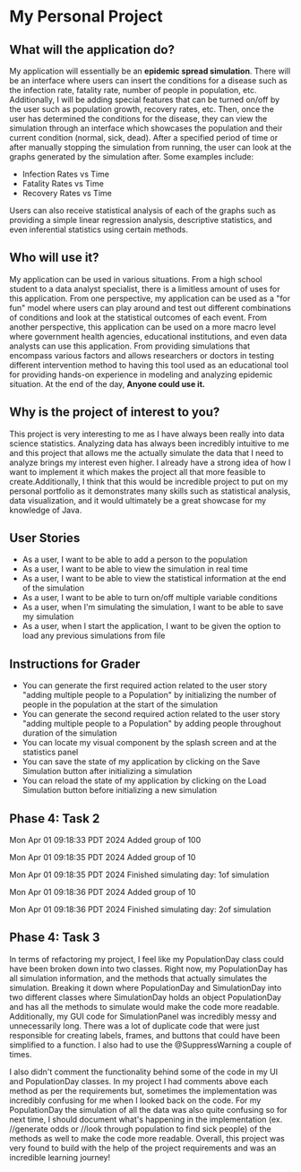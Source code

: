 # My Personal Project

## What will the application do?
My application will essentially be an **epidemic spread simulation**. 
There will be an interface where users can insert the conditions for a disease 
such as the infection rate, fatality rate, number of people in population, etc.
Additionally, I will be adding special features that can be turned on/off by the
user such as population growth, recovery rates, etc. Then, once the user has 
determined the conditions for the disease, they can view the simulation through
an interface which showcases the population and their current condition (normal,
sick, dead). After a specified period of time or after manually stopping the simulation
from running, the user can look at the graphs generated by the simulation after. Some 
examples include:
- Infection Rates vs Time 
- Fatality Rates vs Time
- Recovery Rates vs Time

Users can also receive statistical analysis of each of the graphs such as 
providing a simple linear regression analysis, descriptive statistics, and even
inferential statistics using certain methods. 

## Who will use it? 
My application can be used in various situations. From a high school student
to a data analyst specialist, there is a limitless amount of uses for this application.
From one perspective, my application can be used as a "for fun" model where users can play
around and test out different combinations of conditions and look at the statistical
outcomes of each event. From another perspective, this application can be used on a more
macro level where government health agencies, educational institutions, and even data analysts
can use this application. From providing simulations that encompass various factors and 
allows researchers or doctors in testing different intervention method to having this tool
used as an educational tool for providing hands-on experience in modeling and analyzing 
epidemic situation. At the end of the day, **Anyone could use it.**

## Why is the project of interest to you?
This project is very interesting to me as I have always been really into data science 
statistics. Analyzing data has always been incredibly intuitive to me and this project
that allows me the actually simulate the data that I need to analyze brings my interest
even higher. I already have a strong idea of how I want to implement it which makes
the project all that more feasible to create.Additionally, I think that this would be incredible project to put on my
personal portfolio as it demonstrates many skills such as statistical analysis, 
data visualization, and it would ultimately be a great showcase for my knowledge of 
Java. 

## User Stories
- As a user, I want to be able to add a person to the population
- As a user, I want to be able to view the simulation in real time
- As a user, I want to be able to view the statistical information at the end of the simulation
- As a user, I want to be able to turn on/off multiple variable conditions
- As a user, when I'm simulating the simulation, I want to be able to save my simulation
- As a user, when I start the application, I want to be given the option to load
any previous simulations from file

## Instructions for Grader
- You can generate the first required action related to the user story "adding multiple people to a Population"
by initializing the number of people in the population at the start of the simulation
- You can generate the second required action related to the user story "adding multiple people to a Population"
by adding people throughout duration of the simulation
- You can locate my visual component by the splash screen and at the statistics panel
- You can save the state of my application by clicking on the Save Simulation button after initializing a 
simulation
- You can reload the state of my application by clicking on the Load Simulation button before initializing a new
simulation

## Phase 4: Task 2

Mon Apr 01 09:18:33 PDT 2024
Added group of 100

Mon Apr 01 09:18:35 PDT 2024
Added group of 10

Mon Apr 01 09:18:35 PDT 2024
Finished simulating day: 1of simulation

Mon Apr 01 09:18:36 PDT 2024
Added group of 10

Mon Apr 01 09:18:36 PDT 2024
Finished simulating day: 2of simulation

## Phase 4: Task 3

In terms of refactoring my project, I feel like my PopulationDay
class could have been broken down into two classes. Right now, 
my PopulationDay has all simulation information, and the methods 
that actually simulates the simulation. Breaking it down where PopulationDay
and SimulationDay into two different classes where SimulationDay holds
an object PopulationDay and has all the methods to simulate 
would make the code more readable. Additionally, my GUI code for 
SimulationPanel was incredibly messy and unnecessarily long. There
was a lot of duplicate code that were just responsible for creating labels, 
frames, and buttons that could have been simplified to a function. I also
had to use the @SuppressWarning a couple of times.

I also didn't comment the functionality behind some of the code in my UI
and PopulationDay classes. In my project I had comments above each method
as per the requirements but, sometimes the implementation was incredibly 
confusing for me when I looked back on the code. For my PopulationDay the 
simulation of all the data was also quite confusing so for next time, I should
document what's happening in the implementation (ex. //generate odds 
or //look through population to find sick people) of the methods as well to
make the code more readable. Overall, this project was very found to build
with the help of the project requirements and was an incredible learning journey!

